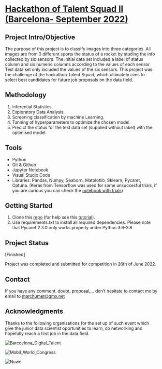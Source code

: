 
# [Hackathon of Talent Squad II (Barcelona- September 2022)](https://nuwe.io/dev/challenges/talent-squad-data-science-ii)

## Project Intro/Objective

The purpose of this project is to classify images into three categories. All images are from 3 different sports the status of a rocket by studing the info collected by six sensors. The initial data set included a label of status column and six numeric columns according to the values of each sensor. Test data set only included the values of the six sensors.
This project was the challenge of the hackathon Talent Squad, which ultimately aims to select best candidates for future job proposals on the data field.

## Methodology

1. Inferential Statistics.
2. Exploratory Data Analysis.
3. Screening classification by machine Learning.
4. Tunning of hyperparameters to optimize the chosen model.
5. Predict the status for the test data set (supplied without label) with the optimised model.

## Tools

* Python
* Git & Github
* Jupyter Notebook
* Visual Studio Code
* Libraries: Pandas, Numpy, Seaborn, Matplotlib, Sklearn, Pycaret, Optuna. (Keras from Tensorflow was used for some unsuccesful trials, if you are curious you can check the [notebook with trials](https://github.com/MarkusHumetus/Hackathon_Talent_Squad/blob/main/main_NN.ipynb))

## Getting Started

1. Clone this [repo](https://github.com/MarkusHumetus/Hackathon_Talent_Squad.git) (for help see this [tutorial](https://help.github.com/articles/cloning-a-repository/)).
2. Use requirements.txt to install all required dependencies. Please note that Pycaret 2.3.0 only works properly under Python 3.6-3.8

## Project Status

[Finished]

Project was completed and submitted for competition in 26th of June 2022.

## Contact

If you have any comment, doubt, proposal,... don't hesitate to contact me by email to marchumet@gmx.net

## Acknowledgments

Thanks to the following organisations for the set up of such event which give the junior data scientist oportunities to learn, do networking and hopefully reach a first job in the data field.

![Barccelona_Digital_Talent](https://barcelonadigitaltalent.com/app/uploads/sites/3/2020/02/BDT-1.1-POSITIU_2-01.jpg)

![Mobil_World_Congress](https://challenges-asset-files.s3.us-east-2.amazonaws.com/companies/MWC_card.png)

![Nuwe](https://elreferente.es/wp-content/uploads/2021/12/LOGO_LETTERS_MONO-3.png)
